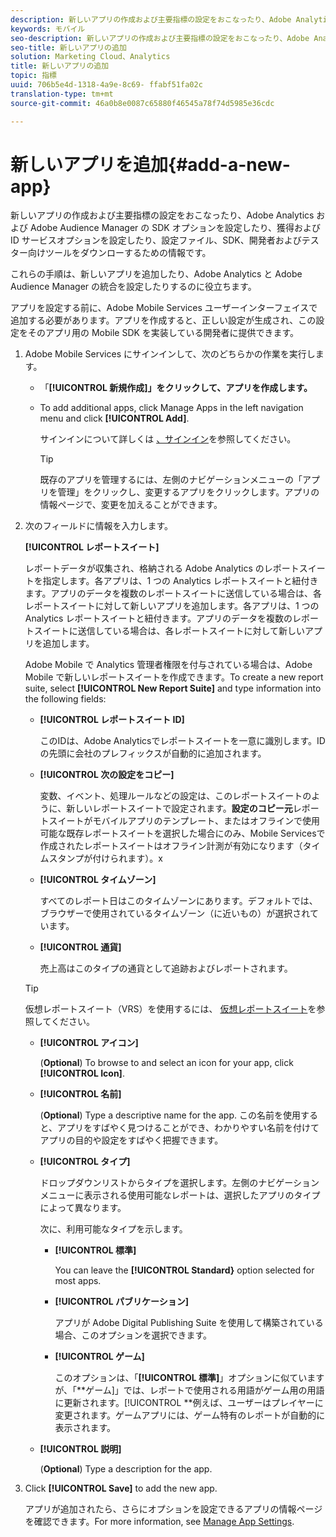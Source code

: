 ```yaml
---
description: 新しいアプリの作成および主要指標の設定をおこなったり、Adobe Analytics および Adobe Audience Manager の SDK オプションを設定したり、獲得および ID サービスオプションを設定したり、設定ファイル、SDK、開発者およびテスター向けツールをダウンローするための情報です。
keywords: モバイル
seo-description: 新しいアプリの作成および主要指標の設定をおこなったり、Adobe Analytics および Adobe Audience Manager の SDK オプションを設定したり、獲得および ID サービスオプションを設定したり、設定ファイル、SDK、開発者およびテスター向けツールをダウンローするための情報です。
seo-title: 新しいアプリの追加
solution: Marketing Cloud、Analytics
title: 新しいアプリの追加
topic: 指標
uuid: 706b5e4d-1318-4a9e-8c69- ffabf51fa02c
translation-type: tm+mt
source-git-commit: 46a0b8e0087c65880f46545a78f74d5985e36cdc

---
```



# 新しいアプリを追加{#add-a-new-app}

新しいアプリの作成および主要指標の設定をおこなったり、Adobe Analytics および Adobe Audience Manager の SDK オプションを設定したり、獲得および ID サービスオプションを設定したり、設定ファイル、SDK、開発者およびテスター向けツールをダウンローするための情報です。

これらの手順は、新しいアプリを追加したり、Adobe Analytics と Adobe Audience Manager の統合を設定したりするのに役立ちます。

アプリを設定する前に、Adobe Mobile Services ユーザーインターフェイスで追加する必要があります。アプリを作成すると、正しい設定が生成され、この設定をそのアプリ用の Mobile SDK を実装している開発者に提供できます。

1. Adobe Mobile Services にサインインして、次のどちらかの作業を実行します。

   * 「**[!UICONTROL 新規作成]」をクリックして、アプリを作成します。**
   * To add additional apps, click Manage Apps in the left navigation menu and click **[!UICONTROL Add]**.

      サインインについて詳しくは [、サインイン](/help/using/gs/gs-signin.md)を参照してください。

      >[!TIP]
      >
      >既存のアプリを管理するには、左側のナビゲーションメニューの「アプリを管理」をクリックし、変更するアプリをクリックします。アプリの情報ページで、変更を加えることができます。

1. 次のフィールドに情報を入力します。

   **[!UICONTROL レポートスイート]**

   レポートデータが収集され、格納される Adobe Analytics のレポートスイートを指定します。各アプリは、1 つの Analytics レポートスイートと紐付きます。アプリのデータを複数のレポートスイートに送信している場合は、各レポートスイートに対して新しいアプリを追加します。各アプリは、1 つの Analytics レポートスイートと紐付きます。アプリのデータを複数のレポートスイートに送信している場合は、各レポートスイートに対して新しいアプリを追加します。

   Adobe Mobile で Analytics 管理者権限を付与されている場合は、Adobe Mobile で新しいレポートスイートを作成できます。To create a new report suite, select **[!UICONTROL New Report Suite]** and type information into the following fields:

   * **[!UICONTROL レポートスイート ID]**

      このIDは、Adobe Analyticsでレポートスイートを一意に識別します。ID の先頭に会社のプレフィックスが自動的に追加されます。

   * **[!UICONTROL 次の設定をコピー]**

      変数、イベント、処理ルールなどの設定は、このレポートスイートのように、新しいレポートスイートで設定されます。**設定のコピー元**&#x200B;レポートスイートがモバイルアプリのテンプレート、またはオフラインで使用可能な既存レポートスイートを選択した場合にのみ、Mobile Servicesで作成されたレポートスイートはオフライン計測が有効になります（タイムスタンプが付けられます）。x

   * **[!UICONTROL タイムゾーン]**

      すべてのレポート日はこのタイムゾーンにあります。デフォルトでは、ブラウザーで使用されているタイムゾーン（に近いもの）が選択されています。

   * **[!UICONTROL 通貨]**

      売上高はこのタイプの通貨として追跡およびレポートされます。
   >[!TIP]
   >
   >仮想レポートスイート（VRS）を使用するには、 [仮想レポートスイート](/help/using/manage-apps/c-mob-vrs.md)を参照してください。

   * **[!UICONTROL アイコン]**

      (**Optional**) To browse to and select an icon for your app, click **[!UICONTROL Icon]**.

   * **[!UICONTROL 名前]**

      (**Optional**) Type a descriptive name for the app. この名前を使用すると、アプリをすばやく見つけることができ、わかりやすい名前を付けてアプリの目的や設定をすばやく把握できます。

   * **[!UICONTROL タイプ]**

      ドロップダウンリストからタイプを選択します。左側のナビゲーションメニューに表示される使用可能なレポートは、選択したアプリのタイプによって異なります。

      次に、利用可能なタイプを示します。

      * **[!UICONTROL 標準]**

         You can leave the **[!UICONTROL Standard}** option selected for most apps.

      * **[!UICONTROL パブリケーション]**

         アプリが Adobe Digital Publishing Suite を使用して構築されている場合、このオプションを選択できます。

      * **[!UICONTROL ゲーム]**

         このオプションは、「**[!UICONTROL 標準]**」オプションに似ていますが、「**ゲーム]」では、レポートで使用される用語がゲーム用の用語に更新されます。[!UICONTROL **&#x200B;例えば、ユーザーはプレイヤーに変更されます。ゲームアプリには、ゲーム特有のレポートが自動的に表示されます。
   * **[!UICONTROL 説明]**

      (**Optional**) Type a description for the app.



1. Click **[!UICONTROL Save]** to add the new app.

   アプリが追加されたら、さらにオプションを設定できるアプリの情報ページを確認できます。For more information, see [Manage App Settings](/help/using/c-manage-app-settings/c-manage-app-settings.md).
